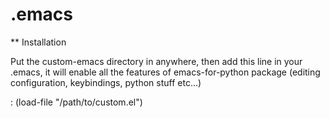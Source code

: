 # .emacs


** Installation

Put the custom-emacs directory in anywhere, then add this line in your .emacs, it will enable all the
features of emacs-for-python package (editing configuration,
keybindings, python stuff etc...)

: (load-file "/path/to/custom.el")
